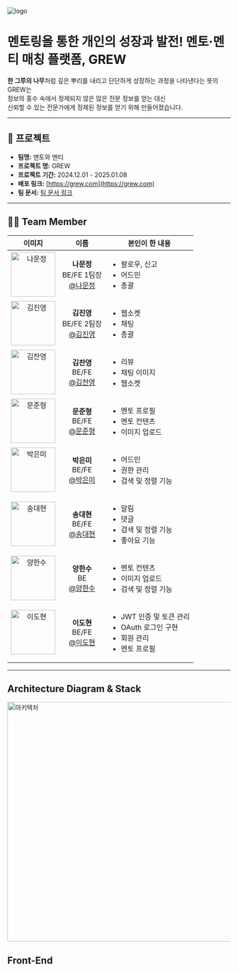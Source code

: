 ![logo](https://github.com/user-attachments/assets/7734c451-ade9-40b2-b575-19779300498a)

# 멘토링을 통한 개인의 성장과 발전! 멘토·멘티 매칭 플랫폼, GREW

**한 그루의 나무**처럼 깊은 뿌리를 내리고 단단하게 성장하는 과정을 나타낸다는 뜻의 GREW는  
정보의 홍수 속에서 정제되지 않은 많은 전문 정보를 얻는 대신  
신뢰할 수 있는 전문가에게 정제된 정보를 얻기 위해 만들어졌습니다.

---

## 📜 프로젝트

- **팀명:** 멘토와 멘티
- **프로젝트 명:** GREW
- **프로젝트 기간:** 2024.12.01 - 2025.01.08
- **배포 링크:** [https://grew.com](https://grew.com)
- **팀 문서:** [팀 문서 링크](https://docs.grew.com)

---

## 👩‍💻 Team Member

<table>
  <thead>
    <tr>
      <th style="text-align: center;">이미지</th>
      <th style="text-align: center;">이름</th>
      <th style="text-align: center;">본인이 한 내용</th>
    </tr>
  </thead>
  <tbody>
    <tr>
      <td align="center">
        <img src="https://github.com/user-attachments/assets/c3f80874-ae53-4c6c-ba25-e1b90b77d3bc" width="100" height="100" alt="나문정"/>
      </td>
      <td align="center">
        <b>나문정</b><br>
        BE/FE 1팀장<br>
        <a href="https://github.com/rickyshu">@나문정</a>
      </td>
      <td>
        <ul>
          <li>팔로우, 신고</li>
          <li>어드민</li>
          <li>총괄</li>
        </ul>
      </td>
    </tr>
    <tr>
      <td align="center">
        <img src="https://github.com/user-attachments/assets/eae62a00-6bc1-4315-b780-822fb576bd5c" width="100" height="100" alt="김진영"/>
      </td>
      <td align="center">
        <b>김진영</b><br>
        BE/FE 2팀장<br>
        <a href="https://github.com/938938">@김진영</a>
      </td>
      <td>
        <ul>
          <li>웹소켓</li>
          <li>채팅</li>
          <li>총괄</li>
        </ul>
      </td>
    </tr>
    <tr>
      <td align="center">
        <img src="https://github.com/user-attachments/assets/15ccede9-c932-477b-9a3a-be5bc5e96987" width="100" height="100" alt="김찬영"/>
      </td>
      <td align="center">
        <b>김찬영</b><br>
        BE/FE<br>
        <a href="https://github.com/yunhwan98">@김찬영</a>
      </td>
      <td>
        <ul>
          <li>리뷰</li>
          <li>채팅 이미지</li>
          <li>웹소켓</li>
        </ul>
      </td>
    </tr>
    <tr>
      <td align="center">
        <img src="https://github.com/user-attachments/assets/227dd03d-92a0-41d8-bfae-7c416469b9fa" width="100" height="100" alt="문준형"/>
      </td>
      <td align="center">
        <b>문준형</b><br>
        BE/FE<br>
        <a href="https://github.com/khkh0109">@문준형</a>
      </td>
      <td>
        <ul>
          <li>멘토 프로필</li>
          <li>멘토 컨텐츠</li>
          <li>이미지 업로드</li>
        </ul>
      </td>
    </tr>
    <tr>
      <td align="center">
        <img src="https://github.com/user-attachments/assets/974659b9-cfe5-446d-a672-5cfdc85a8e0e" width="100" height="100" alt="박은미"/>
      </td>
      <td align="center">
        <b>박은미</b><br>
        BE/FE<br>
        <a href="https://github.com/lunius94">@박은미</a>
      </td>
      <td>
        <ul>
          <li>어드민</li>
          <li>권한 관리</li>
          <li>검색 및 정렬 기능</li>
        </ul>
      </td>
    </tr>
    <tr>
      <td align="center">
        <img src="https://github.com/user-attachments/assets/26b4c2b2-a5d5-401f-8268-9125eb939fd7" width="100" height="100" alt="송대현"/>
      </td>
      <td align="center">
        <b>송대현</b><br>
        BE/FE<br>
        <a href="https://github.com/xyz-wr">@송대현</a>
      </td>
      <td>
        <ul>
          <li>알림</li>
          <li>댓글</li>
          <li>검색 및 정렬 기능</li>
          <li>좋아요 기능</li>
        </ul>
      </td>
    </tr>
    <tr>
      <td align="center">
        <img src="https://github.com/user-attachments/assets/ca27f1f7-ac26-44b3-9658-1aa45edd5cc4" width="100" height="100" alt="양한수"/>
      </td>
      <td align="center">
        <b>양한수</b><br>
        BE<br>
        <a href="https://github.com/xyz-wr">@양한수</a>
      </td>
      <td>
        <ul>
          <li>멘토 컨텐츠</li>
          <li>이미지 업로드</li>
          <li>검색 및 정렬 기능</li>
        </ul>
      </td>
    </tr>
    <tr>
      <td align="center">
        <img src="https://github.com/user-attachments/assets/bf45b332-4b3b-4f6f-9418-377420dc1b89" width="100" height="100" alt="이도현"/>
      </td>
      <td align="center">
        <b>이도현</b><br>
        BE/FE<br>
        <a href="https://github.com/xyz-wr">@이도현</a>
      </td>
      <td>
        <ul>
          <li>JWT 인증 및 토큰 관리</li>
          <li>OAuth 로그인 구현</li>
          <li>회원 관리</li>
          <li>멘토 프로필</li>
        </ul>
      </td>
    </tr>
  </tbody>
</table>

---

## Architecture Diagram & Stack

<img src="https://github.com/user-attachments/assets/8bd6d8c8-8ec3-4934-843a-4c5c4ff51efb" alt="아키텍처" width="720" height="540">

<h2>Front-End</h2>
